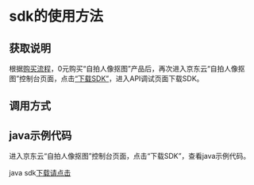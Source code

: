 # **sdk的使用方法**

## 获取说明 
根据[购买流程](../Pricing/Purchase-Process.md)，0元购买“自拍人像抠图”产品后，再次进入京东云“自拍人像抠图”控制台页面，点击[“下载SDK”](https://jdai.s3.cn-north-1.jdcloud-oss.com/aisdk/sdk/sdk-0.3.0-20190425.125910-4.jar)，进入API调试页面下载SDK。

## 调用方式

## java示例代码
进入京东云“自拍人像抠图”控制台页面，点击“下载SDK”，查看java示例代码。

java sdk[下载请点击](https://jdai.s3.cn-north-1.jdcloud-oss.com/aisdk/sdk/sdk-0.3.0-20190425.125910-4.jar)


